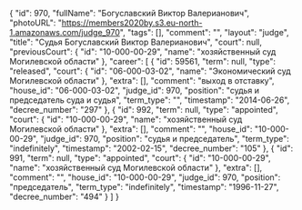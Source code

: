 {
    "id": 970,
    "fullName": "Богуславский Виктор Валерианович",
    "photoURL": "https://members2020by.s3.eu-north-1.amazonaws.com/judge_970",
    "tags": [],
    "comment": "",
    "layout": "judge",
    "title": "Судья Богуславский Виктор Валерианович",
    "court": null,
    "previousCourt": {
        "id": "10-000-00-29",
        "name": "хозяйственный суд Могилевской области"
    },
    "career": [
        {
            "id": 59561,
            "term": null,
            "type": "released",
            "court": {
                "id": "06-000-03-02",
                "name": "Экономический суд Могилевской области"
            },
            "extra": [],
            "comment": "выход в отставку",
            "house_id": "06-000-03-02",
            "judge_id": 970,
            "position": "судья и председатель суда и судья",
            "term_type": "",
            "timestamp": "2014-06-26",
            "decree_number": "297"
        },
        {
            "id": 992,
            "term": null,
            "type": "appointed",
            "court": {
                "id": "10-000-00-29",
                "name": "хозяйственный суд Могилевской области"
            },
            "extra": [],
            "comment": "",
            "house_id": "10-000-00-29",
            "judge_id": 970,
            "position": "судья и председатель",
            "term_type": "indefinitely",
            "timestamp": "2002-02-15",
            "decree_number": "105"
        },
        {
            "id": 991,
            "term": null,
            "type": "appointed",
            "court": {
                "id": "10-000-00-29",
                "name": "хозяйственный суд Могилевской области"
            },
            "extra": [],
            "comment": "",
            "house_id": "10-000-00-29",
            "judge_id": 970,
            "position": "председатель",
            "term_type": "indefinitely",
            "timestamp": "1996-11-27",
            "decree_number": "494"
        }
    ]
}